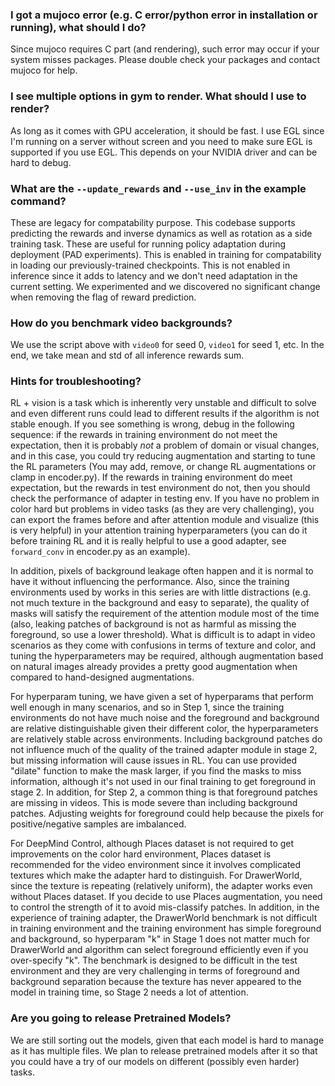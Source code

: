 ### I got a mujoco error (e.g. C error/python error in installation or running), what should I do?
Since mujoco requires C part (and rendering), such error may occur if your system misses packages. Please double check your packages and contact mujoco for help. 

### I see multiple options in gym to render. What should I use to render?
As long as it comes with GPU acceleration, it should be fast. I use EGL since I'm running on a server without screen and you need to make sure EGL is supported if you use EGL. This depends on your NVIDIA driver and can be hard to debug.

### What are the `--update_rewards` and `--use_inv` in the example command?
These are legacy for compatability purpose. This codebase supports predicting the rewards and inverse dynamics as well as rotation as a side training task. These are useful for running policy adaptation during deployment (PAD experiments). This is enabled in training for compatability in loading our previously-trained checkpoints. This is not enabled in inference since it adds to latency and we don't need adaptation in the current setting. We experimented and we discovered no significant change when removing the flag of reward prediction.

### How do you benchmark video backgrounds?
We use the script above with `video0` for seed 0, `video1` for seed 1, etc. In the end, we take mean and std of all inference rewards sum.

### Hints for troubleshooting?
RL + vision is a task which is inherently very unstable and difficult to solve and even different runs could lead to different results if the algorithm is not stable enough. If you see something is wrong, debug in the following sequence: if the rewards in training environment do not meet the expectation, then it is probably *not* a problem of domain or visual changes, and in this case, you could try reducing augmentation and starting to tune the RL parameters (You may add, remove, or change RL augmentations or clamp in encoder.py). If the rewards in training environment do meet expectation, but the rewards in test environment do not, then you should check the performance of adapter in testing env. If you have no problem in color hard but problems in video tasks (as they are very challenging), you can export the frames before and after attention module and visualize (this is very helpful) in your attention training hyperparameters (you can do it before training RL and it is really helpful to use a good adapter, see `forward_conv` in encoder.py as an example).

In addition, pixels of background leakage often happen and it is normal to have it without influencing the performance. Also, since the training environments used by works in this series are with little distractions (e.g. not much texture in the background and easy to separate), the quality of masks will satisfy the requirement of the attention module most of the time (also, leaking patches of background is not as harmful as missing the foreground, so use a lower threshold). What is difficult is to adapt in video scenarios as they come with confusions in terms of texture and color, and tuning the hyperparameters may be required, although augmentation based on natural images already provides a pretty good augmentation when compared to hand-designed augmentations.

For hyperparam tuning, we have given a set of hyperparams that perform well enough in many scenarios, and so in Step 1, since the training environments do not have much noise and the foreground and background are relative distinguishable given their different color, the hyperparameters are relatively stable across environments. Including background patches do not influence much of the quality of the trained adapter module in stage 2, but missing information will cause issues in RL. You can use provided "dilate" function to make the mask larger, if you find the masks to miss information, although it's not used in our final training to get foreground in stage 2. In addition, for Step 2, a common thing is that foreground patches are missing in videos. This is mode severe than including background patches. Adjusting weights for foreground could help because the pixels for positive/negative samples are imbalanced.

For DeepMind Control, although Places dataset is not required to get improvements on the color hard environment, Places dataset is recommended for the video environment since it involves complicated textures which make the adapter hard to distinguish. For DrawerWorld, since the texture is repeating (relatively uniform), the adapter works even without Places dataset. If you decide to use Places augmentation, you need to control the strength of it to avoid mis-classify patches. In addition, in the experience of training adapter, the DrawerWorld benchmark is not difficult in training environment and the training environment has simple foreground and background, so hyperparam "k" in Stage 1 does not matter much for DrawerWorld and algorithm can select foreground efficiently even if you over-specify "k". The benchmark is designed to be difficult in the test environment and they are very challenging in terms of foreground and background separation because the texture has never appeared to the model in training time, so Stage 2 needs a lot of attention.

### Are you going to release Pretrained Models?
We are still sorting out the models, given that each model is hard to manage as it has multiple files. We plan to release pretrained models after it so that you could have a try of our models on different (possibly even harder) tasks.